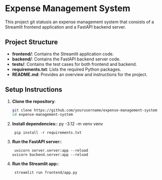 # Expense Management System

This project git statusis an expense management system that consists of a Streamlit frontend application and a FastAPI backend server.


## Project Structure

- **frontend/**: Contains the Streamlit application code.
- **backend/**: Contains the FastAPI backend server code.
- **tests/**: Contains the test cases for both frontend and backend.
- **requirements.txt**: Lists the required Python packages.
- **README.md**: Provides an overview and instructions for the project.


## Setup Instructions

1. **Clone the repository**:
   ```bash
   git clone https://github.com/yourusername/expense-management-system.git
   cd expense-management-system
   ```
1. **Install dependencies:**:   py -3.12 -m venv venv
   ```commandline
    pip install -r requirements.txt
   ```
1. **Run the FastAPI server:**:   
   ```commandline
    uvicorn server.server:app --reload
   uvicorn backend.server:app --reload
   ```
1. **Run the Streamlit app:**:   
   ```commandline
    streamlit run frontend/app.py
   ```